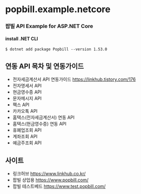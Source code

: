 # popbill.example.netcore


### 팝빌 API Example for ASP.NET Core


#### install .NET CLI
    $ dotnet add package Popbill --version 1.53.0


연동 API 목차 및 연동가이드
-----------------
* 전자세금계산서 API 연동가이드 <https://linkhub.tistory.com/176>
* 전자명세서 API
* 현금영수증 API
* 문자메시지 API
* 팩스 API
* 카카오톡 API
* 홈택스(전자세금계산서) 연동 API
* 홈택스(현금영수증) 연동 API
* 휴폐업조회 API
* 계좌조회 API
* 예금주조회 API

사이트
-------------------------------
* 링크허브 <https://www.linkhub.co.kr/>
* 팝빌 상업용 <https://www.popbill.com/>
* 팝빌 테스트베드 <https://www.test.popbill.com/>
